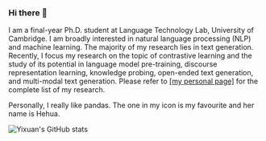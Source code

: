 ### Hi there 👋

I am a final-year Ph.D. student at Language Technology Lab, University of Cambridge. I am broadly interested in natural language processing (NLP) and machine learning. The majority of my research lies in text generation. Recently, I focus my research on the topic of contrastive learning and the study of its potential in language model pre-training, discourse representation learning, knowledge probing, open-ended text generation, and multi-modal text generation. Please refer to [[my personal page]](https://yxuansu.github.io/) for the complete list of my research.

Personally, I really like pandas. The one in my icon is my favourite and her name is Hehua.


![Yixuan's GitHub stats](https://github-readme-stats.vercel.app/api?username=yxuansu&show_icons=true&theme=dracula)


<!--
**yxuansu/yxuansu** is a ✨ _special_ ✨ repository because its `README.md` (this file) appears on your GitHub profile.

Here are some ideas to get you started:

- 🔭 I’m currently working on ...
- 🌱 I’m currently learning ...
- 👯 I’m looking to collaborate on ...
- 🤔 I’m looking for help with ...
- 💬 Ask me about ...
- 📫 How to reach me: ...
- 😄 Pronouns: ...
- ⚡ Fun fact: ...
-->
